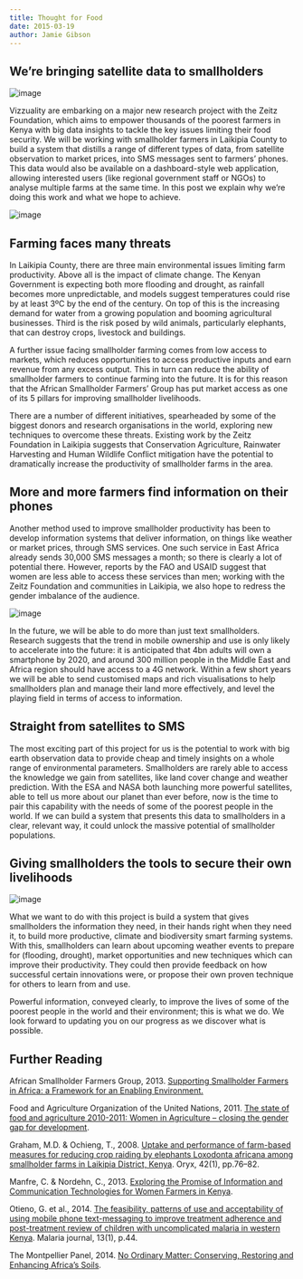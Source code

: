 ```yaml
---
title: Thought for Food
date: 2015-03-19
author: Jamie Gibson
---
```


We’re bringing satellite data to smallholders
---------------------------------------------

![image](/assets/images/posts/60_a.jpg)

Vizzuality are embarking on a major new research project with the Zeitz Foundation, which aims to empower thousands of the poorest farmers in Kenya with big data insights to tackle the key issues limiting their food security. We will be working with smallholder farmers in Laikipia County to build a system that distills a range of different types of data, from satellite observation to market prices, into SMS messages sent to farmers’ phones. This data would also be available on a dashboard-style web application, allowing interested users (like regional government staff or NGOs) to analyse multiple farms at the same time. In this post we explain why we’re doing this work and what we hope to achieve.

![image](/assets/images/posts/60_b.png)

Farming faces many threats
--------------------------

In Laikipia County, there are three main environmental issues limiting farm productivity. Above all is the impact of climate change. The Kenyan Government is expecting both more flooding and drought, as rainfall becomes more unpredictable, and models suggest temperatures could rise by at least 3ºC by the end of the century. On top of this is the increasing demand for water from a growing population and booming agricultural businesses. Third is the risk posed by wild animals, particularly elephants, that can destroy crops, livestock and buildings.

A further issue facing smallholder farming comes from low access to markets, which reduces opportunities to access productive inputs and earn revenue from any excess output. This in turn can reduce the ability of smallholder farmers to continue farming into the future. It is for this reason that the African Smallholder Farmers’ Group has put market
access as one of its 5 pillars for improving smallholder livelihoods.

There are a number of different initiatives, spearheaded by some of the biggest donors and research organisations in the world, exploring new techniques to overcome these threats. Existing work by the Zeitz Foundation in Laikipia suggests that Conservation Agriculture, Rainwater Harvesting and Human Wildlife Conflict mitigation have the potential to dramatically increase the productivity of smallholder farms in the area.

More and more farmers find information on their phones
------------------------------------------------------

Another method used to improve smallholder productivity has been to develop information systems that deliver information, on things like weather or market prices, through SMS services. One such service in East Africa already sends 30,000 SMS messages a month; so there is clearly a lot of potential there. However, reports by the FAO and USAID suggest that women are less able to access these services than men; working with the Zeitz Foundation and communities in Laikipia, we also hope to redress the gender imbalance of the audience.  

![image](assets/images/posts/60_c.png)

In the future, we will be able to do more than just text smallholders. Research suggests that the trend in mobile ownership and use is only likely to accelerate into the future: it is anticipated that 4bn adults will own a smartphone by 2020, and around 300 million people in the Middle East and Africa region should have access to a 4G network. Within a few short years we will be able to send customised maps and rich visualisations to help smallholders plan and manage their land more effectively, and level the playing field in terms of access to information.

Straight from satellites to SMS
-------------------------------

The most exciting part of this project for us is the potential to work with big earth observation data to provide cheap and timely insights on a whole range of environmental parameters. Smallholders are rarely able to access the knowledge we gain from satellites, like land cover change and weather prediction. With the ESA and NASA both launching more powerful satellites, able to tell us more about our planet than ever before, now is the time to pair this capability with the needs of some of the poorest people in the world. If we can build a system that presents this data to smallholders in a clear, relevant way, it could unlock the massive potential of smallholder populations.  

Giving smallholders the tools to secure their own livelihoods
-------------------------------------------------------------

![image](assets/images/posts/60_d.png)

What we want to do with this project is build a system that gives smallholders the information they need, in their hands right when they need it, to build more productive, climate and biodiversity smart farming systems. With this, smallholders can learn about upcoming weather events to prepare for (flooding, drought), market opportunities and new techniques which can improve their productivity. They could then provide feedback on how successful certain innovations were, or propose their own proven technique for others to learn from and use.

Powerful information, conveyed clearly, to improve the lives of some of the poorest people in the world and their environment; this is what we do. We look forward to updating you on our progress as we discover what is possible.

Further Reading
---------------

African Smallholder Farmers Group, 2013. [Supporting Smallholder Farmers in Africa: a Framework for an Enabling Environment.](http://www.asfg.org.uk/downloads/ASFG-Framework-Report.pdf)

Food and Agriculture Organization of the United Nations, 2011. [The state of food and agriculture 2010-2011: Women in Agriculture – closing the gender gap for development](http://www.fao.org/docrep/013/i2050e/i2050e.pdf).

Graham, M.D. & Ochieng, T., 2008. [Uptake and performance of farm-based measures for reducing crop raiding by elephants Loxodonta africana among smallholder farms in Laikipia District, Kenya](https://www.spaceforgiants.org/sites/default/files/Farm%20based%20deterrents%20for%20mitigating%20human%20elephant%20conflict.pdf). Oryx, 42(1), pp.76–82.

Manfre, C. & Nordehn, C., 2013. [Exploring the Promise of Information and Communication Technologies for Women Farmers in Kenya](https://dl.dropboxusercontent.com/u/15810717/MEAS%20Case%20Studies/MEAS%20CS%20Kenya%20-%20Women%20and%20ICT%20-%20Manfre%20et%20al%20-%20August%202013.pdf).

Otieno, G. et al., 2014. [The feasibility, patterns of use and acceptability of using mobile phone text-messaging to improve treatment adherence and post-treatment review of children with uncomplicated malaria in western Kenya](http://www.malariajournal.com/content/13/1/44). Malaria journal, 13(1), p.44.

The Montpellier Panel, 2014. [No Ordinary Matter: Conserving, Restoring and Enhancing Africa’s Soils](http://ag4impact.org/wp-content/uploads/2014/12/MP_0106_Soil_Report_LR1.pdf).


